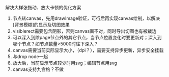 解决大样张拖动、放大卡顿的优化方案
1. 节点转canvas，先用drawImage验证，可行后再实现canvas绘制，以解决[背景模糊]的显示及切图效果
2. visiblerect需要包含阴影，否则canvas画不对，同时导出切图也有被裁边
3. 可以深入到除page节点外的其它节点，当节点位置变化时要更新对；深入到哪个节点？如节点数量>5000时往下深入？
4. canvas需要当前实际显示大小，（dpi？），需要支持异步更新，异步安全挂载
5. 与drop node一起
6. 放大后，当前显示节点较少时用svg；编辑节点用svg
7. canvas支持九宫格？不做
